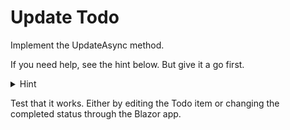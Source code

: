 # Update Todo

Implement the UpdateAsync method.

If you need help, see the hint below. But give it a go first.

<details>
<summary>Hint</summary>

```csharp
public Task UpdateAsync(Todo todo)
{
    context.Todos.Update(todo);
    return context.SaveChangesAsync();
}
```

The Update method will find an existing Todo based on the Id of the argument.

Notice I haven't added `async` to the method signature. The method `SaveChangesAsync` returns a Task, so I just return that.\
Alternatively, I could make the method `async` and await the call to `SaveChangesAsync`, and return nothing.

</details>

Test that it works. Either by editing the Todo item or changing the completed status through the Blazor app.